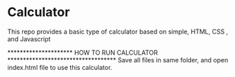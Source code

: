 # Calculator
This repo provides a basic type of calculator based on simple, HTML, CSS , and Javascript

********************* HOW TO RUN CALCULATOR ***********************************
Save all files in same folder, and open index.html file to use this calculator.
